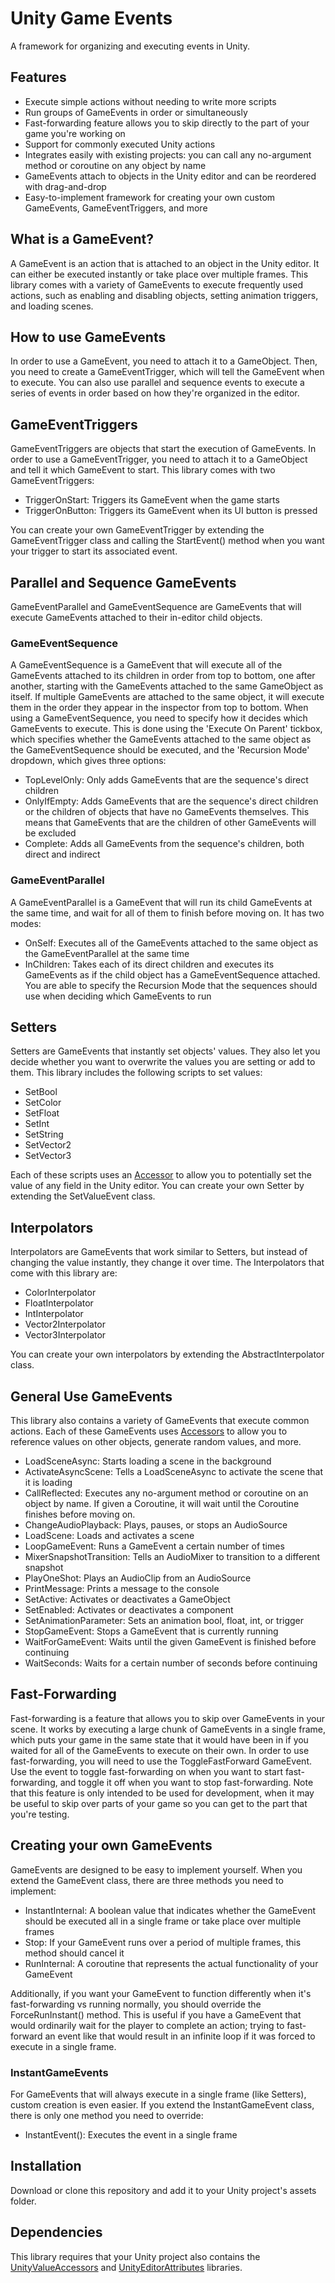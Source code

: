 # Unity Game Events
A framework for organizing and executing events in Unity.

## Features
- Execute simple actions without needing to write more scripts
- Run groups of GameEvents in order or simultaneously
- Fast-forwarding feature allows you to skip directly to the part of your game you're working on
- Support for commonly executed Unity actions
- Integrates easily with existing projects: you can call any no-argument method or coroutine on any object by name
- GameEvents attach to objects in the Unity editor and can be reordered with drag-and-drop
- Easy-to-implement framework for creating your own custom GameEvents, GameEventTriggers, and more

## What is a GameEvent?
A GameEvent is an action that is attached to an object in the Unity editor. It can either be executed instantly or take place over multiple frames. This library comes with a variety of GameEvents to execute frequently used actions, such as enabling and disabling objects, setting animation triggers, and loading scenes.

## How to use GameEvents
In order to use a GameEvent, you need to attach it to a GameObject. Then, you need to create a GameEventTrigger, which will tell the GameEvent when to execute. You can also use parallel and sequence events to execute a series of events in order based on how they're organized in the editor.

## GameEventTriggers
GameEventTriggers are objects that start the execution of GameEvents. In order to use a GameEventTrigger, you need to attach it to a GameObject and tell it which GameEvent to start. This library comes with two GameEventTriggers:

 - TriggerOnStart: Triggers its GameEvent when the game starts
 - TriggerOnButton: Triggers its GameEvent when its UI button is pressed

You can create your own GameEventTrigger by extending the GameEventTrigger class and calling the StartEvent() method when you want your trigger to start its associated event.

## Parallel and Sequence GameEvents
GameEventParallel and GameEventSequence are GameEvents that will execute GameEvents attached to their in-editor child objects. 

### GameEventSequence
A GameEventSequence is a GameEvent that will execute all of the GameEvents attached to its children in order from top to bottom, one after another, starting with the GameEvents attached to the same GameObject as itself. If multiple GameEvents are attached to the same object, it will execute them in the order they appear in the inspector from top to bottom. 
When using a GameEventSequence, you need to specify how it decides which GameEvents to execute. This is done using the 'Execute On Parent' tickbox, which specifies whether the GameEvents attached to the same object as the GameEventSequence should be executed, and the 'Recursion Mode' dropdown, which gives three options:

 - TopLevelOnly: Only adds GameEvents that are the sequence's direct children
 - OnlyIfEmpty: Adds GameEvents that are the sequence's direct children or the children of objects that have no GameEvents themselves. This means that GameEvents that are the children of other GameEvents will be excluded
 - Complete: Adds all GameEvents from the sequence's children, both direct and indirect

### GameEventParallel
A GameEventParallel is a GameEvent that will run its child GameEvents at the same time, and wait for all of them to finish before moving on. It has two modes:

 - OnSelf: Executes all of the GameEvents attached to the same object as the GameEventParallel at the same time
 - InChildren: Takes each of its direct children and executes its GameEvents as if the child object has a GameEventSequence attached. You are able to specify the Recursion Mode that the sequences should use when deciding which GameEvents to run

## Setters
Setters are GameEvents that instantly set objects' values. They also let you decide whether you want to overwrite the values you are setting or add to them. This library includes the following scripts to set values:

 - SetBool
 - SetColor
 - SetFloat
 - SetInt
 - SetString
 - SetVector2
 - SetVector3

Each of these scripts uses an [Accessor](https://github.com/dninosores/UnityValueAccessors) to allow you to potentially set the value of any field in the Unity editor. You can create your own Setter by extending the SetValueEvent class.

## Interpolators
Interpolators are GameEvents that work similar to Setters, but instead of changing the value instantly, they change it over time. The Interpolators that come with this library are:

 - ColorInterpolator
 - FloatInterpolator
 - IntInterpolator
 - Vector2Interpolator
 - Vector3Interpolator

You can create your own interpolators by extending the AbstractInterpolator class.

## General Use GameEvents
This library also contains a variety of GameEvents that execute common actions. Each of these GameEvents uses [Accessors](https://github.com/dninosores/UnityValueAccessors) to allow you to reference values on other objects, generate random values, and more.

 - LoadSceneAsync: Starts loading a scene in the background
 - ActivateAsyncScene: Tells a LoadSceneAsync to activate the scene that it is loading
 - CallReflected: Executes any no-argument method or coroutine on an object by name. If given a Coroutine, it will wait until the Coroutine finishes before moving on.
 - ChangeAudioPlayback: Plays, pauses, or stops an AudioSource
 - LoadScene: Loads and activates a scene
 - LoopGameEvent: Runs a GameEvent a certain number of times
 - MixerSnapshotTransition: Tells an AudioMixer to transition to a different snapshot
 - PlayOneShot: Plays an AudioClip from an AudioSource
 - PrintMessage: Prints a message to the console
 - SetActive: Activates or deactivates a GameObject
 - SetEnabled: Activates or deactivates a component
 - SetAnimationParameter: Sets an animation bool, float, int, or trigger
 - StopGameEvent: Stops a GameEvent that is currently running
 - WaitForGameEvent: Waits until the given GameEvent is finished before continuing
 - WaitSeconds: Waits for a certain number of seconds before continuing

## Fast-Forwarding
Fast-forwarding is a feature that allows you to skip over GameEvents in your scene. It works by executing a large chunk of GameEvents in a single frame, which puts your game in the same state that it would have been in if you waited for all of the GameEvents to execute on their own. In order to use fast-forwarding, you will need to use the ToggleFastForward GameEvent. Use the event to toggle fast-forwarding on when you want to start fast-forwarding, and toggle it off when you want to stop fast-forwarding. 
Note that this feature is only intended to be used for development, when it may be useful to skip over parts of your game so you can get to the part that you're testing.

## Creating your own GameEvents
GameEvents are designed to be easy to implement yourself. When you extend the GameEvent class, there are three methods you need to implement:

 - InstantInternal: A boolean value that indicates whether the GameEvent should be executed all in a single frame or take place over multiple frames
 - Stop: If your GameEvent runs over a period of multiple frames, this method should cancel it
 - RunInternal: A coroutine that represents the actual functionality of your GameEvent

Additionally, if you want your GameEvent to function differently when it's fast-forwarding vs running normally, you should override the ForceRunInstant() method. This is useful if you have a GameEvent that would ordinarily wait for the player to complete an action; trying to fast-forward an event like that would result in an infinite loop if it was forced to execute in a single frame.

### InstantGameEvents
For GameEvents that will always execute in a single frame (like Setters), custom creation is even easier. If you extend the InstantGameEvent class, there is only one method you need to override:

 - InstantEvent(): Executes the event in a single frame

## Installation
Download or clone this repository and add it to your Unity project's assets folder.

## Dependencies
This library requires that your Unity project also contains the [UnityValueAccessors](https://github.com/dninosores/UnityValueAccessors) and [UnityEditorAttributes](https://github.com/dninosores/UnityEditorAttributes) libraries.
